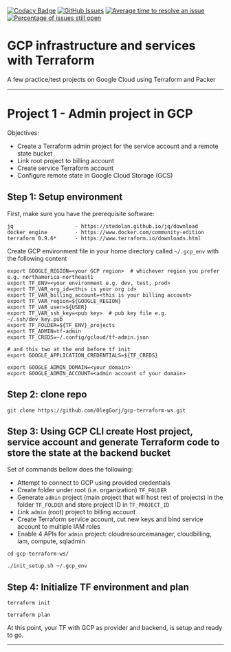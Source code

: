 [![Codacy Badge](https://api.codacy.com/project/badge/Grade/4b6ede56298049ec87e5c0556304aec9)](https://app.codacy.com/app/oleggorj/gcp-terraform-ws?utm_source=github.com&utm_medium=referral&utm_content=OlegGorj/gcp-terraform-ws&utm_campaign=badger)
[![GitHub Issues](https://img.shields.io/github/issues/OlegGorJ/gcp-terraform-ws.svg)](https://github.com/OlegGorJ/gcp-terraform-ws/issues)
[![Average time to resolve an issue](http://isitmaintained.com/badge/resolution/OlegGorJ/gcp-terraform-ws.svg)](http://isitmaintained.com/project/OlegGorJ/gcp-terraform-ws "Average time to resolve an issue")
[![Percentage of issues still open](http://isitmaintained.com/badge/open/OlegGorJ/gcp-terraform-ws.svg)](http://isitmaintained.com/project/OlegGorJ/gcp-terraform-ws "Percentage of issues still open")

# GCP infrastructure and services with Terraform

A few practice/test projects on Google Cloud using Terraform and Packer

---

# Project 1 - Admin project in GCP

Objectives:

- Create a Terraform admin project for the service account and a remote state bucket
- Link root project to billing account
- Create service Terraform account
- Configure remote state in Google Cloud Storage (GCS)

## Step 1: Setup environment

First, make sure you have the prerequisite software:

```
jq                    - https://stedolan.github.io/jq/download
docker engine         - https://www.docker.com/community-edition
terraform 0.9.6*      - https://www.terraform.io/downloads.html
```

Create GCP environment file in your home directory called `~/.gcp_env` with the following content

```
export GOOGLE_REGION=<your GCP region>  # whichever region you prefer e.g. northamerica-northeast1
export TF_ENV=<your environment e.g. dev, test, prod>
export TF_VAR_org_id=<this is your org id>
export TF_VAR_billing_account=<this is your billing account>
export TF_VAR_region=${GOOGLE_REGION}
export TF_VAR_user=${USER}
export TF_VAR_ssh_key=<pub key>  # pub key file e.g. ~/.ssh/dev_key.pub
export TF_FOLDER=${TF_ENV}_projects
export TF_ADMIN=tf-admin
export TF_CREDS=~/.config/gcloud/tf-admin.json

# and this two at the end before tf init
export GOOGLE_APPLICATION_CREDENTIALS=${TF_CREDS}

export GOOGLE_ADMIN_DOMAIN=<your domain>
export GOOGLE_ADMIN_ACCOUNT=<admin account of your domain>

```

## Step 2: clone repo

```
git clone https://github.com/OlegGorj/gcp-terraform-ws.git
```

## Step 3: Using GCP CLI create Host project, service account and generate Terraform code to store the state at the backend bucket

Set of commands bellow does the following:

- Attempt to connect to GCP using provided credentials
- Create folder under root (i.e. organization) `TF_FOLDER`
- Generate `admin` project (main project that will host rest of projects) in the folder `TF_FOLDER` and store project ID in `TF_PROJECT_ID`
- Link `admin` (root) project to billing account
- Create Terraform service account, cut new keys and bind service account to multiple IAM roles
- Enable 4 APIs for `admin` project: cloudresourcemanager, cloudbilling, iam, compute, sqladmin


```
cd gcp-terraform-ws/

./init_setup.sh ~/.gcp_env
```

## Step 4: Initialize TF environment and plan

```
terraform init

terraform plan
```

At this point, your TF with GCP as provider and backend, is setup and ready to go.

---
